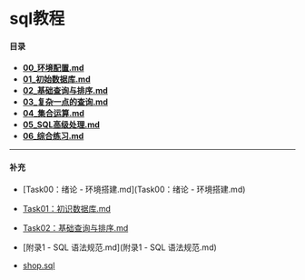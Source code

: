 # sql教程

#### 目录

- **[00_环境配置.md](00_环境配置.md)**
- **[01_初始数据库.md](01_初始数据库.md)**
- **[02_基础查询与排序.md](02_基础查询与排序.md)**
- **[03_复杂一点的查询.md](03_复杂一点的查询.md)**
- **[04_集合运算.md](04_集合运算.md)**
- **[05_SQL高级处理.md](05_SQL高级处理.md)**
- **[06_综合练习.md](06_综合练习.md)**



---

#### 补充

- [Task00：绪论 - 环境搭建.md](Task00：绪论 - 环境搭建.md)
- [Task01：初识数据库.md](Task01：初识数据库.md)
- [Task02：基础查询与排序.md](Task02：基础查询与排序.md)



- [附录1 - SQL 语法规范.md](附录1 - SQL 语法规范.md)
- [shop.sql](shop.sql)

